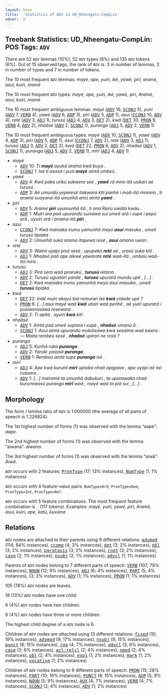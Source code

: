 ```yaml
---
layout: base
title:  'Statistics of ADV in UD_Nheengatu-CompLin'
udver: '2'
---
```


## Treebank Statistics: UD_Nheengatu-CompLin: POS Tags: `ADV`

There are 52 `ADV` lemmas (10%), 52 `ADV` types (8%) and 135 `ADV` tokens (6%).
Out of 15 observed tags, the rank of `ADV` is: 3 in number of lemmas, 3 in number of types and 7 in number of tokens.

The 10 most frequent `ADV` lemmas: <em>mayé, ape, yuíri, iké, yawé, piri, aramé, asuí, kuíri, mamé</em>

The 10 most frequent `ADV` types:  <em>mayé, ape, yuíri, iké, yawé, piri, Aramé, asuí, kuíri, mamé</em>

The 10 most frequent ambiguous lemmas: <em>mayé</em> (<tt><a href="yrl_complin-pos-ADV.html">ADV</a></tt> 16, <tt><a href="yrl_complin-pos-SCONJ.html">SCONJ</a></tt> 5), <em>yuíri</em> (<tt><a href="yrl_complin-pos-ADV.html">ADV</a></tt> 7, <tt><a href="yrl_complin-pos-VERB.html">VERB</a></tt> 4), <em>yawé</em> (<tt><a href="yrl_complin-pos-ADV.html">ADV</a></tt> 6, <tt><a href="yrl_complin-pos-ADP.html">ADP</a></tt> 3), <em>piri</em> (<tt><a href="yrl_complin-pos-ADV.html">ADV</a></tt> 5, <tt><a href="yrl_complin-pos-ADP.html">ADP</a></tt> 1), <em>asuí</em> (<tt><a href="yrl_complin-pos-CCONJ.html">CCONJ</a></tt> 10, <tt><a href="yrl_complin-pos-ADV.html">ADV</a></tt> 4), <em>reté</em> (<tt><a href="yrl_complin-pos-ADV.html">ADV</a></tt> 3, <tt><a href="yrl_complin-pos-ADJ.html">ADJ</a></tt> 1), <em>turusú</em> (<tt><a href="yrl_complin-pos-ADJ.html">ADJ</a></tt> 4, <tt><a href="yrl_complin-pos-ADV.html">ADV</a></tt> 3, <tt><a href="yrl_complin-pos-DET.html">DET</a></tt> 2), <em>kwá</em> (<tt><a href="yrl_complin-pos-DET.html">DET</a></tt> 30, <tt><a href="yrl_complin-pos-PRON.html">PRON</a></tt> 9, <tt><a href="yrl_complin-pos-VERB.html">VERB</a></tt> 4, <tt><a href="yrl_complin-pos-ADV.html">ADV</a></tt> 2), <em>nhaãsé</em> (<tt><a href="yrl_complin-pos-ADV.html">ADV</a></tt> 2, <tt><a href="yrl_complin-pos-SCONJ.html">SCONJ</a></tt> 1), <em>puranga</em> (<tt><a href="yrl_complin-pos-ADJ.html">ADJ</a></tt> 5, <tt><a href="yrl_complin-pos-ADV.html">ADV</a></tt> 2, <tt><a href="yrl_complin-pos-VERB.html">VERB</a></tt> 1)

The 10 most frequent ambiguous types:  <em>mayé</em> (<tt><a href="yrl_complin-pos-ADV.html">ADV</a></tt> 10, <tt><a href="yrl_complin-pos-SCONJ.html">SCONJ</a></tt> 1), <em>yawé</em> (<tt><a href="yrl_complin-pos-ADV.html">ADV</a></tt> 4, <tt><a href="yrl_complin-pos-ADP.html">ADP</a></tt> 3), <em>piri</em> (<tt><a href="yrl_complin-pos-ADV.html">ADV</a></tt> 5, <tt><a href="yrl_complin-pos-ADP.html">ADP</a></tt> 1), <em>asuí</em> (<tt><a href="yrl_complin-pos-CCONJ.html">CCONJ</a></tt> 7, <tt><a href="yrl_complin-pos-ADV.html">ADV</a></tt> 2), <em>reté</em> (<tt><a href="yrl_complin-pos-ADV.html">ADV</a></tt> 3, <tt><a href="yrl_complin-pos-ADJ.html">ADJ</a></tt> 1), <em>turusú</em> (<tt><a href="yrl_complin-pos-ADJ.html">ADJ</a></tt> 3, <tt><a href="yrl_complin-pos-ADV.html">ADV</a></tt> 2, <tt><a href="yrl_complin-pos-DET.html">DET</a></tt> 2), <em>kwá</em> (<tt><a href="yrl_complin-pos-DET.html">DET</a></tt> 22, <tt><a href="yrl_complin-pos-PRON.html">PRON</a></tt> 6, <tt><a href="yrl_complin-pos-ADV.html">ADV</a></tt> 2), <em>nhaãsé</em> (<tt><a href="yrl_complin-pos-ADV.html">ADV</a></tt> 1, <tt><a href="yrl_complin-pos-SCONJ.html">SCONJ</a></tt> 1), <em>puranga</em> (<tt><a href="yrl_complin-pos-ADJ.html">ADJ</a></tt> 5, <tt><a href="yrl_complin-pos-ADV.html">ADV</a></tt> 2, <tt><a href="yrl_complin-pos-VERB.html">VERB</a></tt> 1), <em>mirĩ</em> (<tt><a href="yrl_complin-pos-ADJ.html">ADJ</a></tt> 4, <tt><a href="yrl_complin-pos-ADV.html">ADV</a></tt> 1)


* <em>mayé</em>
  * <tt><a href="yrl_complin-pos-ADV.html">ADV</a></tt> 10: <em>Ti <b>mayé</b> ayuká arama kwá buya .</em>
  * <tt><a href="yrl_complin-pos-SCONJ.html">SCONJ</a></tt> 1: <em>Ixé ti asasá i puxí <b>mayé</b> aintá umbeú .</em>
* <em>yawé</em>
  * <tt><a href="yrl_complin-pos-ADV.html">ADV</a></tt> 4: <em>Kwá paka urikú sukwera seé , <b>yawé</b> rã mira-itá usikari aé turusú .</em>
  * <tt><a href="yrl_complin-pos-ADP.html">ADP</a></tt> 3: <em>Aé umundú yeperesé itakwara kití panhẽ i maã-itá rimirera , ti arama suayana-itá umunhã amú aintá <b>yawé</b> .</em>
* <em>piri</em>
  * <tt><a href="yrl_complin-pos-ADV.html">ADV</a></tt> 5: <em>Aramé <b>piri</b> uyumunhã itá , ti ana Rairú uwatá kwáu .</em>
  * <tt><a href="yrl_complin-pos-ADP.html">ADP</a></tt> 1: <em>Muíri ara paá upurandú suixawa suí umeẽ arã i xupé i pepú arã , uyuíri arã i anama-itá <b>piri</b> .</em>
* <em>asuí</em>
  * <tt><a href="yrl_complin-pos-CCONJ.html">CCONJ</a></tt> 7: <em>Kwá maniaka irumu yamunhã meyú <b>asuí</b> masuka , umeẽ turusú tipiaka .</em>
  * <tt><a href="yrl_complin-pos-ADV.html">ADV</a></tt> 2: <em>Umunhã suka arama itapewa resé , <b>asuí</b> amana uwari .</em>
* <em>reté</em>
  * <tt><a href="yrl_complin-pos-ADV.html">ADV</a></tt> 3: <em>Waimĩ uyapí pisá sesé , upupeka <b>reté</b> aé , urasú suka kití .</em>
  * <tt><a href="yrl_complin-pos-ADJ.html">ADJ</a></tt> 1: <em>Nhaãsé paá ape aikwé yawaraté <b>reté</b> waá-itá , umbaú waá-itá mira .</em>
* <em>turusú</em>
  * <tt><a href="yrl_complin-pos-ADJ.html">ADJ</a></tt> 3: <em>Pirá sera waá pirarukú , <b>turusú</b> retana .</em>
  * <tt><a href="yrl_complin-pos-ADV.html">ADV</a></tt> 2: <em>Turusú ugustari yandé , <b>turusú</b> upurará mundu upé , [...] .</em>
  * <tt><a href="yrl_complin-pos-DET.html">DET</a></tt> 2: <em>Kwá maniaka irumu yamunhã meyú asuí masuka , umeẽ <b>turusú</b> tipiaka .</em>
* <em>kwá</em>
  * <tt><a href="yrl_complin-pos-DET.html">DET</a></tt> 22: <em>Indé muíri akayú taá remurari iké <b>kwá</b> cidade upé ?</em>
  * <tt><a href="yrl_complin-pos-PRON.html">PRON</a></tt> 6: <em>[...] asuí mayé waá <b>kwá</b> utiari waá penhẽ , aé yuíri upurará i puxiwerasawa resewara .</em>
  * <tt><a href="yrl_complin-pos-ADV.html">ADV</a></tt> 2: <em>Ti apitá , ayuíri <b>kwá</b> kití .</em>
* <em>nhaãsé</em>
  * <tt><a href="yrl_complin-pos-ADV.html">ADV</a></tt> 1: <em>Aintá paá umeẽ supiara i xupé , <b>nhaãsé</b> umanú ã .</em>
  * <tt><a href="yrl_complin-pos-SCONJ.html">SCONJ</a></tt> 1: <em>Asuí aintá upurandú mukũisawa kwá sesaíma waá kwera : ― Maita rembeú sesé , <b>nhaãsé</b> upirari ne resá ?</em>
* <em>puranga</em>
  * <tt><a href="yrl_complin-pos-ADJ.html">ADJ</a></tt> 5: <em>Kunhã ruka <b>puranga</b> .</em>
  * <tt><a href="yrl_complin-pos-ADV.html">ADV</a></tt> 2: <em>Yandé yasasá <b>puranga</b> .</em>
  * <tt><a href="yrl_complin-pos-VERB.html">VERB</a></tt> 1: <em>Rembeú aintá supé <b>puranga</b> ixé .</em>
* <em>mirĩ</em>
  * <tt><a href="yrl_complin-pos-ADJ.html">ADJ</a></tt> 4: <em>Ape kwá kurumĩ <b>mirĩ</b> upisika nhaã apigawa , ape uyapí aé iwí ruaxara .</em>
  * <tt><a href="yrl_complin-pos-ADV.html">ADV</a></tt> 1: <em>[...] mairamé ta umunhã dabukurí , ta uparawaka nhaã kurumiwasú puranga <b>mirĩ</b> waá , mayé waá ta piá suí , [...] .</em>

## Morphology

The form / lemma ratio of `ADV` is 1.000000 (the average of all parts of speech is 1.226824).

The 1st highest number of forms (1) was observed with the lemma “aape”: <em>aape</em>.

The 2nd highest number of forms (1) was observed with the lemma “aiwana”: <em>aiwana</em>.

The 3rd highest number of forms (1) was observed with the lemma “aiwã”: <em>Aiwã</em>.

`ADV` occurs with 2 features: <tt><a href="yrl_complin-feat-PronType.html">PronType</a></tt> (17; 13% instances), <tt><a href="yrl_complin-feat-NumType.html">NumType</a></tt> (1; 1% instances)

`ADV` occurs with 4 feature-value pairs: `NumType=Ord`, `PronType=Dem`, `PronType=Int`, `PronType=Rel`

`ADV` occurs with 5 feature combinations.
The most frequent feature combination is `_` (117 tokens).
Examples: <em>mayé, yuíri, yawé, piri, Aramé, asuí, kuíri, ape, katú, kuxiíma</em>


## Relations

`ADV` nodes are attached to their parents using 9 different relations: <tt><a href="yrl_complin-dep-advmod.html">advmod</a></tt> (114; 84% instances), <tt><a href="yrl_complin-dep-ccomp.html">ccomp</a></tt> (4; 3% instances), <tt><a href="yrl_complin-dep-det.html">det</a></tt> (3; 2% instances), <tt><a href="yrl_complin-dep-obl.html">obl</a></tt> (3; 2% instances), <tt><a href="yrl_complin-dep-parataxis.html">parataxis</a></tt> (3; 2% instances), <tt><a href="yrl_complin-dep-root.html">root</a></tt> (3; 2% instances), <tt><a href="yrl_complin-dep-case.html">case</a></tt> (2; 1% instances), <tt><a href="yrl_complin-dep-nsubj.html">nsubj</a></tt> (2; 1% instances), <tt><a href="yrl_complin-dep-advcl.html">advcl</a></tt> (1; 1% instances)

Parents of `ADV` nodes belong to 7 different parts of speech: <tt><a href="yrl_complin-pos-VERB.html">VERB</a></tt> (107; 79% instances), <tt><a href="yrl_complin-pos-NOUN.html">NOUN</a></tt> (12; 9% instances), <tt><a href="yrl_complin-pos-ADJ.html">ADJ</a></tt> (6; 4% instances), <tt><a href="yrl_complin-pos-PART.html">PART</a></tt> (5; 4% instances),  (3; 2% instances), <tt><a href="yrl_complin-pos-ADV.html">ADV</a></tt> (1; 1% instances), <tt><a href="yrl_complin-pos-PRON.html">PRON</a></tt> (1; 1% instances)

105 (78%) `ADV` nodes are leaves.

18 (13%) `ADV` nodes have one child.

6 (4%) `ADV` nodes have two children.

6 (4%) `ADV` nodes have three or more children.

The highest child degree of a `ADV` node is 6.

Children of `ADV` nodes are attached using 13 different relations: <tt><a href="yrl_complin-dep-fixed.html">fixed</a></tt> (10; 19% instances), <tt><a href="yrl_complin-dep-advmod.html">advmod</a></tt> (9; 17% instances), <tt><a href="yrl_complin-dep-nsubj.html">nsubj</a></tt> (8; 15% instances), <tt><a href="yrl_complin-dep-punct.html">punct</a></tt> (8; 15% instances), <tt><a href="yrl_complin-dep-cop.html">cop</a></tt> (4; 7% instances), <tt><a href="yrl_complin-dep-advcl.html">advcl</a></tt> (3; 6% instances), <tt><a href="yrl_complin-dep-case.html">case</a></tt> (3; 6% instances), <tt><a href="yrl_complin-dep-acl-relcl.html">acl:relcl</a></tt> (2; 4% instances), <tt><a href="yrl_complin-dep-nmod.html">nmod</a></tt> (2; 4% instances), <tt><a href="yrl_complin-dep-obl.html">obl</a></tt> (2; 4% instances), <tt><a href="yrl_complin-dep-expl.html">expl</a></tt> (1; 2% instances), <tt><a href="yrl_complin-dep-mark.html">mark</a></tt> (1; 2% instances), <tt><a href="yrl_complin-dep-vocative.html">vocative</a></tt> (1; 2% instances)

Children of `ADV` nodes belong to 9 different parts of speech: <tt><a href="yrl_complin-pos-PRON.html">PRON</a></tt> (15; 28% instances), <tt><a href="yrl_complin-pos-PART.html">PART</a></tt> (10; 19% instances), <tt><a href="yrl_complin-pos-PUNCT.html">PUNCT</a></tt> (8; 15% instances), <tt><a href="yrl_complin-pos-ADP.html">ADP</a></tt> (5; 9% instances), <tt><a href="yrl_complin-pos-NOUN.html">NOUN</a></tt> (5; 9% instances), <tt><a href="yrl_complin-pos-AUX.html">AUX</a></tt> (4; 7% instances), <tt><a href="yrl_complin-pos-VERB.html">VERB</a></tt> (4; 7% instances), <tt><a href="yrl_complin-pos-SCONJ.html">SCONJ</a></tt> (2; 4% instances), <tt><a href="yrl_complin-pos-ADV.html">ADV</a></tt> (1; 2% instances)

